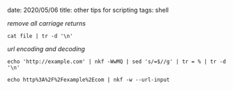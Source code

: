 date: 2020/05/06
title: other tips for scripting
tags: shell

*remove all carriage returns*

	cat file | tr -d '\n'

*url encoding and decoding*

	echo 'http://example.com' | nkf -WwMQ | sed 's/=$//g' | tr = % | tr -d '\n'

	echo http%3A%2F%2Fexample%2Ecom | nkf -w --url-input


